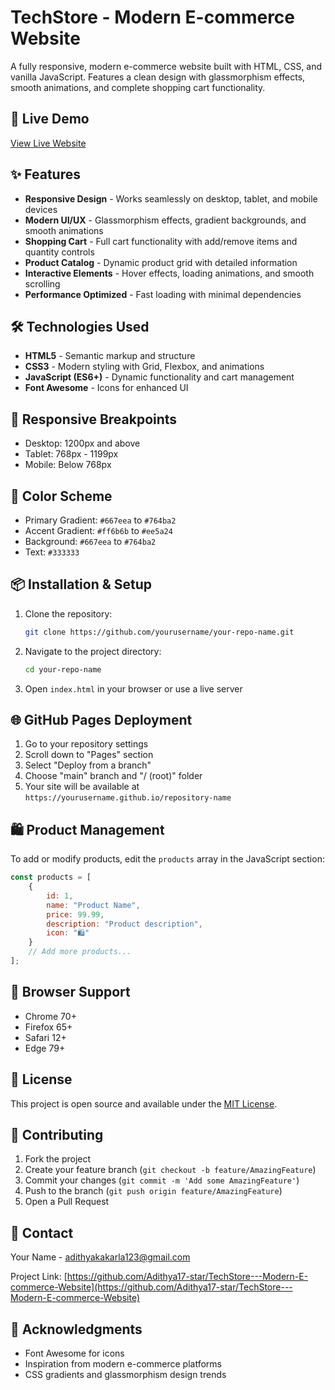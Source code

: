 # TechStore - Modern E-commerce Website

A fully responsive, modern e-commerce website built with HTML, CSS, and vanilla JavaScript. Features a clean design with glassmorphism effects, smooth animations, and complete shopping cart functionality.

## 🚀 Live Demo

[View Live Website](https://yourusername.github.io/repository-name)

## ✨ Features

- **Responsive Design** - Works seamlessly on desktop, tablet, and mobile devices
- **Modern UI/UX** - Glassmorphism effects, gradient backgrounds, and smooth animations
- **Shopping Cart** - Full cart functionality with add/remove items and quantity controls
- **Product Catalog** - Dynamic product grid with detailed information
- **Interactive Elements** - Hover effects, loading animations, and smooth scrolling
- **Performance Optimized** - Fast loading with minimal dependencies

## 🛠 Technologies Used

- **HTML5** - Semantic markup and structure
- **CSS3** - Modern styling with Grid, Flexbox, and animations
- **JavaScript (ES6+)** - Dynamic functionality and cart management
- **Font Awesome** - Icons for enhanced UI

## 📱 Responsive Breakpoints

- Desktop: 1200px and above
- Tablet: 768px - 1199px
- Mobile: Below 768px

## 🎨 Color Scheme

- Primary Gradient: `#667eea` to `#764ba2`
- Accent Gradient: `#ff6b6b` to `#ee5a24`
- Background: `#667eea` to `#764ba2`
- Text: `#333333`

## 📦 Installation & Setup

1. Clone the repository:
   ```bash
   git clone https://github.com/yourusername/your-repo-name.git
   ```

2. Navigate to the project directory:
   ```bash
   cd your-repo-name
   ```

3. Open `index.html` in your browser or use a live server

## 🌐 GitHub Pages Deployment

1. Go to your repository settings
2. Scroll down to "Pages" section
3. Select "Deploy from a branch"
4. Choose "main" branch and "/ (root)" folder
5. Your site will be available at `https://yourusername.github.io/repository-name`

## 🛍 Product Management

To add or modify products, edit the `products` array in the JavaScript section:

```javascript
const products = [
    {
        id: 1,
        name: "Product Name",
        price: 99.99,
        description: "Product description",
        icon: "🛍️"
    }
    // Add more products...
];
```

## 🎯 Browser Support

- Chrome 70+
- Firefox 65+
- Safari 12+
- Edge 79+

## 📝 License

This project is open source and available under the [MIT License](LICENSE).

## 🤝 Contributing

1. Fork the project
2. Create your feature branch (`git checkout -b feature/AmazingFeature`)
3. Commit your changes (`git commit -m 'Add some AmazingFeature'`)
4. Push to the branch (`git push origin feature/AmazingFeature`)
5. Open a Pull Request

## 📧 Contact

Your Name - adithyakakarla123@gmail.com

Project Link: [https://github.com/Adithya17-star/TechStore---Modern-E-commerce-Website](https://github.com/Adithya17-star/TechStore---Modern-E-commerce-Website)

## 🙏 Acknowledgments

- Font Awesome for icons
- Inspiration from modern e-commerce platforms
- CSS gradients and glassmorphism design trends
